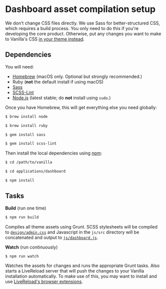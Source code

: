 # Dashboard asset compilation setup

We don't change CSS files directly. We use Sass for better-structured CSS, which requires a build process. You only need to do this if you're developing the core product. Otherwise, put any changes you want to make to Vanilla's CSS [in your theme instead](http://docs.vanillaforums.com/developer/theming/quickstart/).

## Dependencies

You will need:

* [Homebrew](http://brew.sh/) (macOS only. Optional but strongly recommended.)
* Ruby (**not** the default install if using macOS)
* [Sass](http://sass-lang.com/install)
* [SCSS-Lint](https://github.com/brigade/scss-lint)
* [Node.js](http://nodejs.org/download/) (latest stable; do **not** install using `sudo`.)

Once you have Homebrew, this will get everything else you need globally:

```sh
$ brew install node

$ brew install ruby

$ gem install sass

$ gem install scss-lint
```

Then install the local dependencies using [npm](http://npmjs.org):

```sh
$ cd /path/to/vanilla

$ cd applications/dashboard

$ npm install
```

## Tasks

__Build__ (run one time)

```sh
$ npm run build
```

Compiles all theme assets using Grunt. SCSS stylesheets will be compiled to [`design/admin.css`](design/admin.css) and Javascript in the `js/src` directory will be concatenated and output to [`js/dashboard.js`](js/dashboard.js).

__Watch__ (run continuously)

```sh
$ npm run watch
```

Watches the assets for changes and runs the appropriate Grunt tasks. Also starts a LiveReload server that will push the changes to your Vanilla installation automatically. To make use of this, you may want to install and use [LiveReload's browser extensions](http://livereload.com/extensions/).

